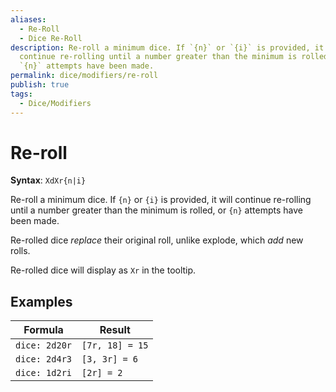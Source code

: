 ```yaml
---
aliases:
  - Re-Roll
  - Dice Re-Roll
description: Re-roll a minimum dice. If `{n}` or `{i}` is provided, it will
  continue re-rolling until a number greater than the minimum is rolled, or
  `{n}` attempts have been made.
permalink: dice/modifiers/re-roll
publish: true
tags:
  - Dice/Modifiers
---
```


# Re-roll

**Syntax**: `XdXr{n|i}`

Re-roll a minimum dice. If `{n}` or `{i}` is provided, it will continue re-rolling until a number greater than the minimum is rolled, or `{n}` attempts have been made.

Re-rolled dice *replace* their original roll, unlike explode, which *add* new rolls.

Re-rolled dice will display as `Xr` in the tooltip.

## Examples

| Formula       | Result          |
| ------------- | --------------- |
| `dice: 2d20r` | `[7r, 18] = 15` |
| `dice: 2d4r3` | `[3, 3r] = 6`   |
| `dice: 1d2ri` | `[2r] = 2`      |

